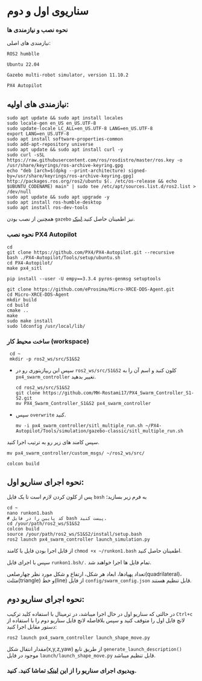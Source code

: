# سناریوی اول و دوم
### نحوه نصب و نیازمندی ها

نیازمندی های اصلی:

 ```ROS2 humblle```
 
 ```Ubuntu 22.04```
 
```Gazebo multi-robot simulator, version 11.10.2```

```PX4 Autopilot```

نیازمندی های اولیه:
---

```shell
sudo apt update && sudo apt install locales
sudo locale-gen en_US en_US.UTF-8
sudo update-locale LC_ALL=en_US.UTF-8 LANG=en_US.UTF-8
export LANG=en_US.UTF-8
sudo apt install software-properties-common
sudo add-apt-repository universe
sudo apt update && sudo apt install curl -y
sudo curl -sSL https://raw.githubusercontent.com/ros/rosdistro/master/ros.key -o /usr/share/keyrings/ros-archive-keyring.gpg
echo "deb [arch=$(dpkg --print-architecture) signed-by=/usr/share/keyrings/ros-archive-keyring.gpg] http://packages.ros.org/ros2/ubuntu $(. /etc/os-release && echo $UBUNTU_CODENAME) main" | sudo tee /etc/apt/sources.list.d/ros2.list > /dev/null
sudo apt update && sudo apt upgrade -y
sudo apt install ros-humble-desktop
sudo apt install ros-dev-tools
```


همچنین از نصب بودن ```gazebo```  نیز اطمینان حاصل کنید.[لینک](https://classic.gazebosim.org/tutorials?tut=install_ubuntu).


### نحوه نصب PX4 Autopilot


```shell
cd
git clone https://github.com/PX4/PX4-Autopilot.git --recursive
bash ./PX4-Autopilot/Tools/setup/ubuntu.sh
cd PX4-Autopilot/
make px4_sitl

pip install --user -U empy==3.3.4 pyros-genmsg setuptools

git clone https://github.com/eProsima/Micro-XRCE-DDS-Agent.git
cd Micro-XRCE-DDS-Agent
mkdir build
cd build
cmake ..
make
sudo make install
sudo ldconfig /usr/local/lib/
```

### ساخت محیط کار (workspace)


   ```shell
    cd ~
    mkdir -p ros2_ws/src/S1&S2
   ```
- سپس این ریپازیتوری رو در  ```ros2_ws/src/S1&S2``` کلون کنبد و اسم آن را به ```px4_swarm_controller``` تغییر بدهید.
  ```shell
  cd ros2_ws/src/S1&S2
  git clone https://github.com/MH-Rostami17/PX4_Swarm_Controller_S1-S2.git
  mv PX4_Swarm_Controller_S1&S2 px4_swarm_controller
  ```
- سپس ```overwrite```  کنید.
  ```shell
  mv -i px4_swarm_controller/sitl_multiple_run.sh ~/PX4-Autopilot/Tools/simulation/gazebo-classic/sitl_multiple_run.sh
  ```
سپس کامند های زیر رو به ترتیب اجرا کنید.
  ```shell
  mv px4_swarm_controller/custom_msgs/ ~/ros2_ws/src/
  ```

  ```shell
  colcon build
  ```

## نحوه اجرای سناریو اول:

پس از کلون کردن لازم است تا یک فایل ```bash``` به فرم زیر بسازید؛

```shell
cd ~
nano runkon1.bash
# کد پایین را در فایل bash پیست کنید.
cd /your/path/ros2_ws/S1&S2
colcon build
source /your/path/ros2_ws/S1&S2/install/setup.bash
ros2 launch px4_swarm_controller launch_simulation.py
```
از قابل اجرا بودن فایل با کامند ‍‍‍```chmod +x ~/runkon1.bash``` اطمینان حاصل کنید.

سپس با اجرای فایل ```runkon1.bsh/.``` تمام فایل ها اجرا خواهند شد.


تعداد پهپادها، ابعاد هر شکل، ارتفاع و شکل مورد نظر چهارصلعی(quadrilateral)، مثلث(triangle) و خط(line) از فایل ```config/swarm_config.json``` قابل تنظیم هستند.

## نحوه اجرای سناریو دوم:
در حالتی که سناریو اول در حال اجرا میباشد، در ترمینال با استفاده کلید ترکیب ```Ctrl+c``` لانچ فایل اول را متوقف کنید و سپس بلافاصله لانچ فایل سناریو دوم را با استفاده از دستور مقابل اجرا کنید:
```shell
ros2 launch px4_swarm_controller launch_shape_move.py
```
مقدار انتقال شکل(x,y,z,yaw) از طریق تابع ```generate_launch_description()``` موجود در فایل ```launch/launch_shape_move.py``` قابل تنظیم میباشد.


### ویدیوی اجرای سناریو را از این [لینک](https://drive.google.com/file/d/1gHe1KzhkQBPXjn70YhlDvls9rS6gomHj/view?usp=drive_link) تماشا کنید. کنید.

